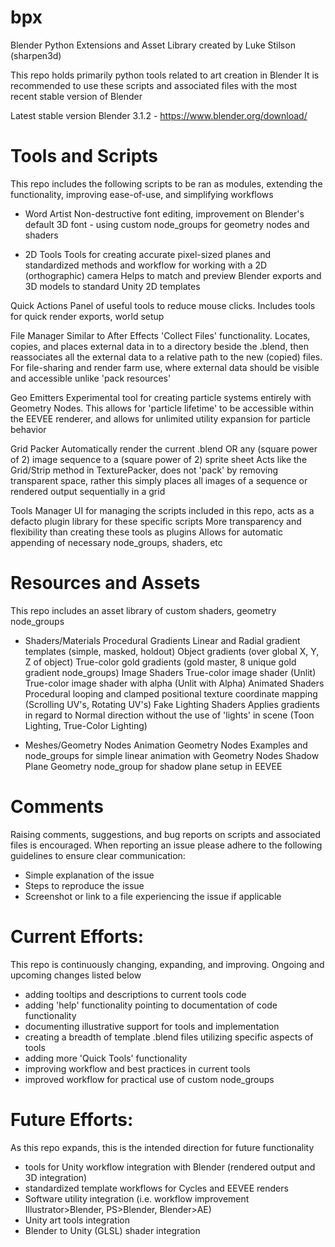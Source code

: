 # bpx
Blender Python Extensions and Asset Library created by Luke Stilson (sharpen3d)

This repo holds primarily python tools related to art creation in Blender
It is recommended to use these scripts and associated files with the most recent stable version of Blender

Latest stable version Blender 3.1.2 - https://www.blender.org/download/

# Tools and Scripts
This repo includes the following scripts to be ran as modules, extending the functionality, improving ease-of-use, and simplifying workflows

- Word Artist
  Non-destructive font editing, improvement on Blender's default 3D font - using custom node_groups for geometry nodes and shaders

- 2D Tools
  Tools for creating accurate pixel-sized planes and standardized methods and workflow for working with a 2D (orthographic) camera
  Helps to match and preview Blender exports and 3D models to standard Unity 2D templates

Quick Actions
  Panel of useful tools to reduce mouse clicks. Includes tools for quick render exports, world setup

File Manager
  Similar to After Effects 'Collect Files' functionality. Locates, copies, and places external data in to a directory beside the .blend, 
  then reassociates all the external data to a relative path to the new (copied) files.
  For file-sharing and render farm use, where external data should be visible and accessible unlike 'pack resources'

Geo Emitters
  Experimental tool for creating particle systems entirely with Geometry Nodes. 
  This allows for 'particle lifetime' to be accessible within the EEVEE renderer,
  and allows for unlimited utility expansion for particle behavior

Grid Packer
  Automatically render the current .blend OR any (square power of 2) image sequence to a (square power of 2) sprite sheet
  Acts like the Grid/Strip method in TexturePacker, does not 'pack' by removing transparent space,
  rather this simply places all images of a sequence or rendered output sequentially in a grid

Tools Manager
  UI for managing the scripts included in this repo, acts as a defacto plugin library for these specific scripts
  More transparency and flexibility than creating these tools as plugins
  Allows for automatic appending of necessary node_groups, shaders, etc
  
# Resources and Assets
This repo includes an asset library of custom shaders, geometry node_groups

- Shaders/Materials
  Procedural Gradients
    Linear and Radial gradient templates (simple, masked, holdout)
    Object gradients (over global X, Y, Z of object)
    True-color gold gradients (gold master, 8 unique gold gradient node_groups)
  Image Shaders
    True-color image shader (Unlit)
    True-color image shader with alpha (Unlit with Alpha)
  Animated Shaders
    Procedural looping and clamped positional texture coordinate mapping (Scrolling UV's, Rotating UV's)
  Fake Lighting Shaders
    Applies gradients in regard to Normal direction without the use of 'lights' in scene (Toon Lighting, True-Color Lighting)

- Meshes/Geometry Nodes
  Animation Geometry Nodes
    Examples and node_groups for simple linear animation with Geometry Nodes
  Shadow Plane
    Geometry node_group for shadow plane setup in EEVEE

# Comments
Raising comments, suggestions, and bug reports on scripts and associated files is encouraged.
When reporting an issue please adhere to the following guidelines to ensure clear communication:
 - Simple explanation of the issue
 - Steps to reproduce the issue
 - Screenshot or link to a file experiencing the issue if applicable

# Current Efforts:
This repo is continuously changing, expanding, and improving. Ongoing and upcoming changes listed below
- adding tooltips and descriptions to current tools code
- adding 'help' functionality pointing to documentation of code functionality
- documenting illustrative support for tools and implementation
- creating a breadth of template .blend files utilizing specific aspects of tools
- adding more 'Quick Tools' functionality
- improving workflow and best practices in current tools
- improved workflow for practical use of custom node_groups

# Future Efforts:
As this repo expands, this is the intended direction for future functionality
- tools for Unity workflow integration with Blender (rendered output and 3D integration)
- standardized template workflows for Cycles and EEVEE renders
- Software utility integration (i.e. workflow improvement Illustrator>Blender, PS>Blender, Blender>AE)
- Unity art tools integration
- Blender to Unity (GLSL) shader integration
